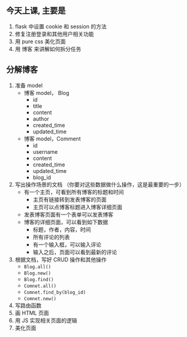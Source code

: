 今天上课, 主要是
----------------

1. flask 中设置 cookie 和 session 的方法
2. 修复注册登录和其他用户相关功能
3. 用 pure css 美化页面
4. 用 博客 来讲解如何拆分任务


分解博客
--------

1. 准备 model
    - 博客 model， Blog
        - id
        - title
        - content
        - author
        - created_time
        - updated_time
    - 博客 model，Comment
        - id
        - username
        - content
        - created_time
        - updated_time
        - blog_id
2. 写出操作场景的文档 （你要对这些数据做什么操作，这是最重要的一步）
    - 有一个主页，可看到所有博客的标题和时间
        - 主页有链接转到发表博客的页面
        - 主页可以点博客标题进入博客详细页面
    - 发表博客页面有一个表单可以发表博客
    - 博客的详细页面，可以看到如下数据
        - 标题，作者，内容，时间
        - 所有评论的列表
        - 有一个输入框，可以输入评论
        - 输入之后，页面可以看到最新的评论
3. 根据文档，写好 CRUD 操作和其他操作
    - `Blog.all()`
    - `Blog.new()`
    - `Blog.find()`
    - `Comnet.all()`
    - `Comnet.find_by(blog_id)`
    - `Comnet.new()`
4. 写路由函数
5. 画 HTML 页面
6. 用 JS 实现相关页面的逻辑
7. 美化页面